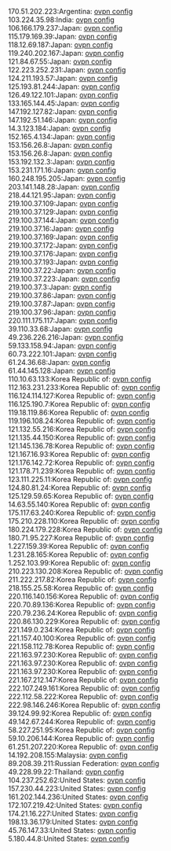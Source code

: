 170.51.202.223:Argentina: [ovpn config](vpn/170_51_202_223.ovpn)  
103.224.35.98:India: [ovpn config](vpn/103_224_35_98.ovpn)  
106.166.179.237:Japan: [ovpn config](vpn/106_166_179_237.ovpn)  
115.179.169.39:Japan: [ovpn config](vpn/115_179_169_39.ovpn)  
118.12.69.187:Japan: [ovpn config](vpn/118_12_69_187.ovpn)  
119.240.202.167:Japan: [ovpn config](vpn/119_240_202_167.ovpn)  
121.84.67.55:Japan: [ovpn config](vpn/121_84_67_55.ovpn)  
122.223.252.231:Japan: [ovpn config](vpn/122_223_252_231.ovpn)  
124.211.193.57:Japan: [ovpn config](vpn/124_211_193_57.ovpn)  
125.193.81.244:Japan: [ovpn config](vpn/125_193_81_244.ovpn)  
126.49.122.101:Japan: [ovpn config](vpn/126_49_122_101.ovpn)  
133.165.144.45:Japan: [ovpn config](vpn/133_165_144_45.ovpn)  
147.192.127.82:Japan: [ovpn config](vpn/147_192_127_82.ovpn)  
147.192.51.146:Japan: [ovpn config](vpn/147_192_51_146.ovpn)  
14.3.123.184:Japan: [ovpn config](vpn/14_3_123_184.ovpn)  
152.165.4.134:Japan: [ovpn config](vpn/152_165_4_134.ovpn)  
153.156.26.8:Japan: [ovpn config](vpn/153_156_26_8.ovpn)  
153.156.26.8:Japan: [ovpn config](vpn/153_156_26_8.ovpn)  
153.192.132.3:Japan: [ovpn config](vpn/153_192_132_3.ovpn)  
153.231.171.16:Japan: [ovpn config](vpn/153_231_171_16.ovpn)  
160.248.195.205:Japan: [ovpn config](vpn/160_248_195_205.ovpn)  
203.141.148.28:Japan: [ovpn config](vpn/203_141_148_28.ovpn)  
218.44.121.95:Japan: [ovpn config](vpn/218_44_121_95.ovpn)  
219.100.37.109:Japan: [ovpn config](vpn/219_100_37_109.ovpn)  
219.100.37.129:Japan: [ovpn config](vpn/219_100_37_129.ovpn)  
219.100.37.144:Japan: [ovpn config](vpn/219_100_37_144.ovpn)  
219.100.37.16:Japan: [ovpn config](vpn/219_100_37_16.ovpn)  
219.100.37.169:Japan: [ovpn config](vpn/219_100_37_169.ovpn)  
219.100.37.172:Japan: [ovpn config](vpn/219_100_37_172.ovpn)  
219.100.37.176:Japan: [ovpn config](vpn/219_100_37_176.ovpn)  
219.100.37.193:Japan: [ovpn config](vpn/219_100_37_193.ovpn)  
219.100.37.22:Japan: [ovpn config](vpn/219_100_37_22.ovpn)  
219.100.37.223:Japan: [ovpn config](vpn/219_100_37_223.ovpn)  
219.100.37.3:Japan: [ovpn config](vpn/219_100_37_3.ovpn)  
219.100.37.86:Japan: [ovpn config](vpn/219_100_37_86.ovpn)  
219.100.37.87:Japan: [ovpn config](vpn/219_100_37_87.ovpn)  
219.100.37.96:Japan: [ovpn config](vpn/219_100_37_96.ovpn)  
220.111.175.117:Japan: [ovpn config](vpn/220_111_175_117.ovpn)  
39.110.33.68:Japan: [ovpn config](vpn/39_110_33_68.ovpn)  
49.236.226.216:Japan: [ovpn config](vpn/49_236_226_216.ovpn)  
59.133.158.94:Japan: [ovpn config](vpn/59_133_158_94.ovpn)  
60.73.222.101:Japan: [ovpn config](vpn/60_73_222_101.ovpn)  
61.24.36.68:Japan: [ovpn config](vpn/61_24_36_68.ovpn)  
61.44.145.128:Japan: [ovpn config](vpn/61_44_145_128.ovpn)  
110.10.63.133:Korea Republic of: [ovpn config](vpn/110_10_63_133.ovpn)  
112.163.231.233:Korea Republic of: [ovpn config](vpn/112_163_231_233.ovpn)  
116.124.114.127:Korea Republic of: [ovpn config](vpn/116_124_114_127.ovpn)  
116.125.190.7:Korea Republic of: [ovpn config](vpn/116_125_190_7.ovpn)  
119.18.119.86:Korea Republic of: [ovpn config](vpn/119_18_119_86.ovpn)  
119.196.108.24:Korea Republic of: [ovpn config](vpn/119_196_108_24.ovpn)  
121.132.55.216:Korea Republic of: [ovpn config](vpn/121_132_55_216.ovpn)  
121.135.44.150:Korea Republic of: [ovpn config](vpn/121_135_44_150.ovpn)  
121.145.136.78:Korea Republic of: [ovpn config](vpn/121_145_136_78.ovpn)  
121.167.16.93:Korea Republic of: [ovpn config](vpn/121_167_16_93.ovpn)  
121.176.142.72:Korea Republic of: [ovpn config](vpn/121_176_142_72.ovpn)  
121.178.71.239:Korea Republic of: [ovpn config](vpn/121_178_71_239.ovpn)  
123.111.225.11:Korea Republic of: [ovpn config](vpn/123_111_225_11.ovpn)  
124.80.81.24:Korea Republic of: [ovpn config](vpn/124_80_81_24.ovpn)  
125.129.59.65:Korea Republic of: [ovpn config](vpn/125_129_59_65.ovpn)  
14.63.55.140:Korea Republic of: [ovpn config](vpn/14_63_55_140.ovpn)  
175.117.63.240:Korea Republic of: [ovpn config](vpn/175_117_63_240.ovpn)  
175.210.228.110:Korea Republic of: [ovpn config](vpn/175_210_228_110.ovpn)  
180.224.179.228:Korea Republic of: [ovpn config](vpn/180_224_179_228.ovpn)  
180.71.95.227:Korea Republic of: [ovpn config](vpn/180_71_95_227.ovpn)  
1.227.159.39:Korea Republic of: [ovpn config](vpn/1_227_159_39.ovpn)  
1.231.28.165:Korea Republic of: [ovpn config](vpn/1_231_28_165.ovpn)  
1.252.103.99:Korea Republic of: [ovpn config](vpn/1_252_103_99.ovpn)  
210.223.130.208:Korea Republic of: [ovpn config](vpn/210_223_130_208.ovpn)  
211.222.217.82:Korea Republic of: [ovpn config](vpn/211_222_217_82.ovpn)  
218.155.25.58:Korea Republic of: [ovpn config](vpn/218_155_25_58.ovpn)  
220.116.140.156:Korea Republic of: [ovpn config](vpn/220_116_140_156.ovpn)  
220.70.89.136:Korea Republic of: [ovpn config](vpn/220_70_89_136.ovpn)  
220.79.236.24:Korea Republic of: [ovpn config](vpn/220_79_236_24.ovpn)  
220.86.130.229:Korea Republic of: [ovpn config](vpn/220_86_130_229.ovpn)  
221.149.0.234:Korea Republic of: [ovpn config](vpn/221_149_0_234.ovpn)  
221.157.40.100:Korea Republic of: [ovpn config](vpn/221_157_40_100.ovpn)  
221.158.112.78:Korea Republic of: [ovpn config](vpn/221_158_112_78.ovpn)  
221.163.97.230:Korea Republic of: [ovpn config](vpn/221_163_97_230.ovpn)  
221.163.97.230:Korea Republic of: [ovpn config](vpn/221_163_97_230.ovpn)  
221.163.97.230:Korea Republic of: [ovpn config](vpn/221_163_97_230.ovpn)  
221.167.212.147:Korea Republic of: [ovpn config](vpn/221_167_212_147.ovpn)  
222.107.249.161:Korea Republic of: [ovpn config](vpn/222_107_249_161.ovpn)  
222.112.58.222:Korea Republic of: [ovpn config](vpn/222_112_58_222.ovpn)  
222.98.146.246:Korea Republic of: [ovpn config](vpn/222_98_146_246.ovpn)  
39.124.99.92:Korea Republic of: [ovpn config](vpn/39_124_99_92.ovpn)  
49.142.67.244:Korea Republic of: [ovpn config](vpn/49_142_67_244.ovpn)  
58.227.251.95:Korea Republic of: [ovpn config](vpn/58_227_251_95.ovpn)  
59.10.206.144:Korea Republic of: [ovpn config](vpn/59_10_206_144.ovpn)  
61.251.207.220:Korea Republic of: [ovpn config](vpn/61_251_207_220.ovpn)  
14.192.208.155:Malaysia: [ovpn config](vpn/14_192_208_155.ovpn)  
89.208.39.211:Russian Federation: [ovpn config](vpn/89_208_39_211.ovpn)  
49.228.99.22:Thailand: [ovpn config](vpn/49_228_99_22.ovpn)  
104.237.252.62:United States: [ovpn config](vpn/104_237_252_62.ovpn)  
157.230.44.223:United States: [ovpn config](vpn/157_230_44_223.ovpn)  
161.202.144.236:United States: [ovpn config](vpn/161_202_144_236.ovpn)  
172.107.219.42:United States: [ovpn config](vpn/172_107_219_42.ovpn)  
174.21.16.227:United States: [ovpn config](vpn/174_21_16_227.ovpn)  
198.13.36.179:United States: [ovpn config](vpn/198_13_36_179.ovpn)  
45.76.147.33:United States: [ovpn config](vpn/45_76_147_33.ovpn)  
5.180.44.8:United States: [ovpn config](vpn/5_180_44_8.ovpn)  
